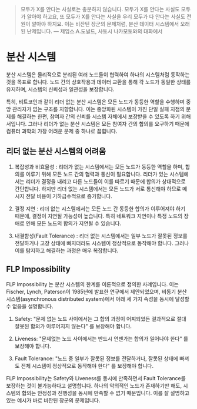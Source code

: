 > 모두가 X를 안다는 사실로는 충분하지 않습니다. 모두가 X를 안다는 사실도 모두가 알아야 하고요, 또 모두가 X를 안다는 사실을 우리 모두가 다 안다는 사실도 전원이 알아야 하지요. 이는 비잔틴 장군의 문제처럼, 분산 데이터 시스템에서 오래된 난제입니다.
> — 제임스.A.도널드, 사토시 나카모토와의 대화에서

# 분산 시스템
분산 시스템은 물리적으로 분리된 여러 노드들이 협력하여 하나의 시스템처럼 동작하는 것을 목표로 합니다. 노드 간의 상호작용과 데이터 교환을 통해 각 노드가 동일한 상태를 유지하며, 시스템의 신뢰성과 일관성을 보장합니다.

특히, 비트코인과 같이 리더 없는 분산 시스템은 모든 노드가 동등한 역할을 수행하며 중앙 관리자가 없는 구조를 지향합니다. 이는 중앙화된 시스템이 가진 단일 실패 지점의 문제를 해결하는 한편, 참여자 간의 신뢰를 시스템 자체에서 보장받을 수 있도록 하기 위해서입니다. 그러나 리더가 없는 분산 시스템은 모든 참여자 간의 합의를 요구하기 때문에 컴퓨터 과학의 가장 어려운 문제 중 하나로 꼽힙니다.

## 리더 없는 분산 시스템의 어려움
1. 복잡성과 비효율성 : 리더가 없는 시스템에서는 모든 노드가 동등한 역할을 하며, 합의를 이루기 위해 모든 노드 간의 협력과 통신이 필요합니다. 리더가 있는 시스템에서는 리더가 결정을 내리고 다른 노드들이 이를 따르기 때문에 합의가 상대적으로 간단합니다. 하지만 리더 없는 시스템에서는 모든 노드가 서로 통신해야 하므로 메시지 전달 비용이 기하급수적으로 증가합니다.

2. 결정 지연 : 리더 없는 시스템에서는 모든 노드 간 동등한 합의가 이루어져야 하기 때문에, 결정이 지연될 가능성이 높습니다. 특히 네트워크 지연이나 특정 노드의 장애로 인해 모든 노드의 합의가 지연될 수 있습니다.

3. 내결함성(Fault Tolerance) : 리더 없는 시스템에서는 일부 노드가 잘못된 정보를 전달하거나 고장 상태에 빠지더라도 시스템이 정상적으로 동작해야 합니다. 그러나 이를 탐지하고 해결하는 과정은 매우 복잡합니다.

## FLP Impossibility
FLP Impossibility 는 분산 시스템의 한계를 이론적으로 정의한 사례입니다. 이는 Fischer, Lynch, Paterson이 1985년에 발표한 연구에서 제안되었으며, 비동기 분산 시스템(asynchronous distributed system)에서 아래 세 가지 속성을 동시에 달성할 수 없음을 설명합니다.

1. Safety: "문제 없는 노드 사이에서는 그 합의 과정이 어찌되었든 결과적으로 절대 잘못된 합의가 이루어지지 않는다" 를 보장해야 합니다.

2. Liveness: "문제없는 노드 사이에서는 반드시 언젠가는 합의가 일어나야 한다" 를 보장해야 합니다.

3. Fault Tolerance: "노드 중 일부가 잘못된 정보를 전달하거나, 잘못된 상태에 빠져도 전체 시스템이 정상적으로 동작해야 한다" 를 보장해야 합니다.

FLP Impossibility는 Safety와 Liveness를 동시에 만족하면서 Fault Tolerance를 보장하는 것이 불가능하다고 설명합니다. 하나의 악의적인 노드가 존재하기만 해도, 시스템의 합의는 안정성과 진행성을 동시에 만족할 수 없기 때문입니다. 이를 잘 설명하고 있는 예시가 바로 비잔틴 장군의 문제입니다.